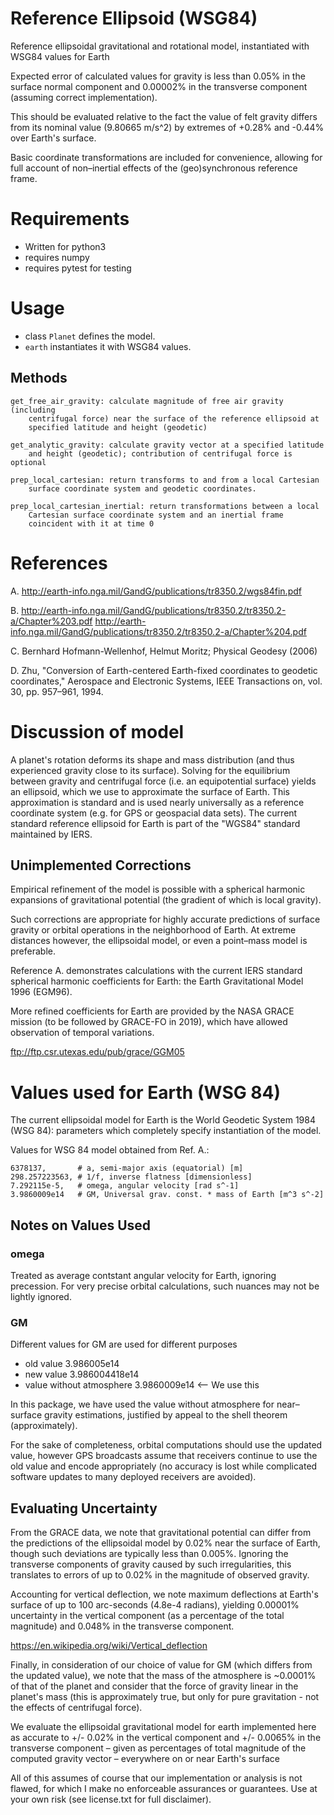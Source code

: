 # Reference Ellipsoid (WSG84)

Reference ellipsoidal gravitational and rotational model, instantiated with 
WSG84 values for Earth

Expected error of calculated values for gravity is less than 0.05% in the
surface normal component and 0.00002% in the transverse component (assuming
correct implementation).

This should be evaluated relative to the fact the value of felt gravity differs
from its nominal value (9.80665 m/s^2) by extremes of +0.28% and -0.44% over
Earth's surface.

Basic coordinate transformations are included for convenience, allowing for full
account of non–inertial effects of the (geo)synchronous reference frame.

# Requirements

* Written for python3
* requires numpy
* requires pytest for testing

# Usage

* class `Planet` defines the model.
* `earth` instantiates it with WSG84 values.

## Methods

    get_free_air_gravity: calculate magnitude of free air gravity (including
        centrifugal force) near the surface of the reference ellipsoid at
        specified latitude and height (geodetic)

    get_analytic_gravity: calculate gravity vector at a specified latitude
        and height (geodetic); contribution of centrifugal force is optional

    prep_local_cartesian: return transforms to and from a local Cartesian
        surface coordinate system and geodetic coordinates.

    prep_local_cartesian_inertial: return transformations between a local
        Cartesian surface coordinate system and an inertial frame
        coincident with it at time 0

# References

A. http://earth-info.nga.mil/GandG/publications/tr8350.2/wgs84fin.pdf

B. http://earth-info.nga.mil/GandG/publications/tr8350.2/tr8350.2-a/Chapter%203.pdf
   http://earth-info.nga.mil/GandG/publications/tr8350.2/tr8350.2-a/Chapter%204.pdf

C. Bernhard Hofmann-Wellenhof, Helmut Moritz; Physical Geodesy (2006)

D. Zhu, "Conversion of Earth-centered Earth-fixed coordinates to geodetic
   coordinates," Aerospace and Electronic Systems, IEEE Transactions on, vol. 30,
   pp. 957–961, 1994.

# Discussion of model

A planet's rotation deforms its shape and mass distribution (and thus 
experienced gravity close to its surface). Solving for the equilibrium between
gravity and centrifugal force (i.e. an equipotential surface) yields an
ellipsoid, which we use to approximate the surface of Earth. This approximation
is standard and is used nearly universally as a reference coordinate system 
(e.g. for GPS or geospacial data sets). The current standard reference ellipsoid
for Earth is part of the "WGS84" standard maintained by IERS.

## Unimplemented Corrections 

Empirical refinement of the model is possible with a spherical harmonic
expansions of gravitational potential (the gradient of which is local gravity). 

Such corrections are appropriate for highly accurate predictions of surface
gravity or orbital operations in the neighborhood of Earth. At extreme
distances however, the ellipsoidal model, or even a point–mass model is 
preferable.

Reference A. demonstrates calculations with the current IERS standard
spherical harmonic coefficients for Earth: the Earth Gravitational Model
1996 (EGM96).

More refined coefficients for Earth are provided by the NASA GRACE mission
(to be followed by GRACE-FO in 2019), which have allowed observation of temporal
variations.

ftp://ftp.csr.utexas.edu/pub/grace/GGM05

# Values used for Earth (WSG 84)

The current ellipsoidal model for Earth is the World Geodetic System 1984
(WSG 84): parameters which completely specify instantiation of the model.

Values for WSG 84 model obtained from Ref. A.:

```
6378137,       # a, semi-major axis (equatorial) [m]
298.257223563, # 1/f, inverse flatness [dimensionless]
7.292115e-5,   # omega, angular velocity [rad s^-1]
3.9860009e14   # GM, Universal grav. const. * mass of Earth [m^3 s^-2]
```

## Notes on Values Used

### omega

Treated as average contstant angular velocity for Earth, ignoring precession.
For very precise orbital calculations, such nuances may not be lightly ignored.

### GM

Different values for GM are used for different purposes

* old value 3.986005e14
* new value 3.986004418e14
* value without atmosphere 3.9860009e14  <-- We use this

In this package, we have used the value without atmosphere for near–surface
gravity estimations, justified by appeal to the shell theorem (approximately).

For the sake of completeness, orbital computations should use the updated
value, however GPS broadcasts assume that receivers continue to use the old
value and encode appropriately (no accuracy is lost while complicated
software updates to many deployed receivers are avoided).
 
## Evaluating Uncertainty

From the GRACE data, we note that gravitational potential can differ from
the predictions of the ellipsoidal model by 0.02% near the surface of
Earth, though such deviations are typically less than 0.005%. Ignoring the
transverse components of gravity caused by such irregularities, this
translates to errors of up to 0.02% in the magnitude of observed gravity.

Accounting for vertical deflection, we note maximum deflections at Earth's
surface of up to 100 arc-seconds (4.8e-4 radians), yielding 0.00001% uncertainty
in the vertical component (as a percentage of the total magnitude) and 0.048% in
the transverse component.

https://en.wikipedia.org/wiki/Vertical_deflection

Finally, in consideration of our choice of value for GM (which differs from the
updated value), we note that the mass of the atmosphere is ~0.0001% of that of 
the planet and consider that the force of gravity linear in the planet's mass
(this is approximately true, but only for pure gravitation - not the effects
of centrifugal force).

We evaluate the ellipsoidal gravitational model for earth implemented here as
accurate to +/- 0.02% in the vertical component and +/- 0.0065% in the
transverse component – given as percentages of total magnitude of the computed
gravity vector – everywhere on or near Earth's surface

All of this assumes of course that our implementation or analysis is not flawed,
for which I make no enforceable assurances or guarantees. Use at your own risk
(see license.txt for full disclaimer).
